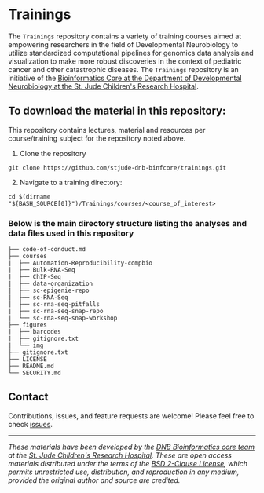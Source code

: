 # Trainings

The `Trainings` repository contains a variety of training courses aimed at empowering researchers in the field of Developmental Neurobiology to utilize standardized computational pipelines for genomics data analysis and visualization to make more robust discoveries in the context of pediatric cancer and other catastrophic diseases. The `Trainings` repository is an initiative of the [Bioinformatics Core at the Department of Developmental Neurobiology at the St. Jude Children's Research Hospital](https://www.stjude.org/research/departments/developmental-neurobiology/shared-resources/bioinformatic-core.html).


## To download the material in this repository:

This repository contains lectures, material and resources per course/training subject for the repository noted above.

1. Clone the repository
```
git clone https://github.com/stjude-dnb-binfcore/trainings.git
```

2. Navigate to a training directory:
```
cd $(dirname "${BASH_SOURCE[0]}")/Trainings/courses/<course_of_interest>
```

### Below is the main directory structure listing the analyses and data files used in this repository

```
├── code-of-conduct.md
├── courses
|  ├── Automation-Reproducibility-compbio
|  ├── Bulk-RNA-Seq
|  ├── ChIP-Seq
|  ├── data-organization
|  ├── sc-epigenie-repo
|  ├── sc-RNA-Seq
|  ├── sc-rna-seq-pitfalls
|  ├── sc-rna-seq-snap-repo
|  └── sc-rna-seq-snap-workshop
├── figures
|  ├── barcodes
|  ├── gitignore.txt
|  └── img
├── gitignore.txt
├── LICENSE
├── README.md
└── SECURITY.md
```

## Contact

Contributions, issues, and feature requests are welcome! Please feel free to check [issues](https://github.com/stjude-dnb-binfcore/trainings/issues).

---

*These materials have been developed by the [DNB Bioinformatics core team](https://www.stjude.org/research/departments/developmental-neurobiology/shared-resources/bioinformatic-core.html) at the [St. Jude Children's Research Hospital](https://www.stjude.org/). These are open access materials distributed under the terms of the [BSD 2-Clause License](https://opensource.org/license/bsd-2-clause), which permits unrestricted use, distribution, and reproduction in any medium, provided the original author and source are credited.*


